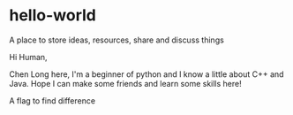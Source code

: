 # hello-world
A place to store ideas, resources, share and discuss things

Hi Human,

Chen Long here, I'm a beginner of python and I know a little about C++ and Java. Hope I can make some friends and learn some skills here!

A flag to find difference
